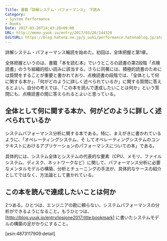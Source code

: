 ```yaml
---
Title: 書籍「詳解システム・パフォーマンス」 下読み
Category:
- System Performance
- Books
Date: 2017-03-26T14:43:28+09:00
URL: http://memo.yuuk.io/entry/2017/03/26/144328
EditURL: https://blog.hatena.ne.jp/y_uuki/performance.hatenablog.jp/atom/entry/10328749687230907974
---
```


詳解システム・パフォーマンス輪読を始めた。初回は、全体把握と第1章。

全体把握というのは、書籍「本を読む本」でいうところの読書の第2段階「点検読書」のうち組織的拾い読みに該当する。さらに同著には、積極的読書のためには質問をすることが重要と書かれており、点検読書の段階では、「全体として何に関する本か」、「何がどのように詳しく述べられているか」に関する質問に答えるとよい。自分の考えでは、「この本を読んで達成したいことは何か」という質問にも、点検読書の間に答えられるとよいと思っている。

## 全体として何に関する本か、何がどのように詳しく述べられているか

システムパフォーマンス分析に関する本である。特に、まえがきに書かれているように、「オペレーティングシステム、そ してオペレーティングシステムのコンテキストにおけるアプリケーションのパフォーマンスについての本」である。

具体的には、システム全体とシステムの代表的な要素（CPU、メモリ、ファイルシステム、ディスク、ネットワークなど）に関して、パフォーマンス分析に必要なメンタルモデルの構築、分析とチューニングの手法が、具体的なケースの紹介としてではなく、方法論として書かれている。

## この本を読んで達成したいことは何か

2つある。ひとつは、エンジニアの勘に頼らない、システムパフォーマンスの分析ができるようになること。もうひとつは、[http://blog.yuuk.io/entry/ipsjone2017:title:bookmark] に書いたシステムモデルの構築の足がかりにすること。

[asin:4873117909:detail]

